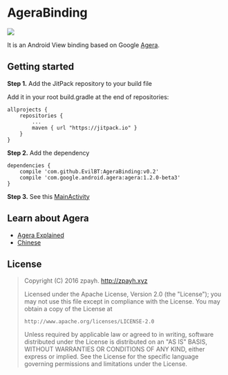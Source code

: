 # AgeraBinding
[![](https://jitpack.io/v/EvilBT/AgeraBinding.svg)](https://jitpack.io/#EvilBT/AgeraBinding)

It is an Android View binding based on Google [Agera](https://github.com/google/agera).

## Getting started
**Step 1.** Add the JitPack repository to your build file

Add it in your root build.gradle at the end of repositories:
```
allprojects {
	repositories {
		...
		maven { url "https://jitpack.io" }
	}
}
```
**Step 2.** Add the dependency
```
dependencies {
    compile 'com.github.EvilBT:AgeraBinding:v0.2'
    compile 'com.google.android.agera:agera:1.2.0-beta3'
}
```
**Step 3.** See this [MainActivity](https://github.com/EvilBT/AgeraBinding/blob/master/app/src/main/java/xyz/zpayh/agerabinding/MainActivity.java)

## Learn about Agera
- [Agera Explained](https://github.com/google/agera/wiki)
- [Chinese](https://github.com/captain-miao/AndroidAgeraTutorial/wiki)

## License

> Copyright (C) 2016 zpayh.
     http://zpayh.xyz
>
>  Licensed under the Apache License, Version 2.0 (the "License");
  you may not use this file except in compliance with the License.
  You may obtain a copy of the License at
>
>     http://www.apache.org/licenses/LICENSE-2.0
>
>  Unless required by applicable law or agreed to in writing, software
  distributed under the License is distributed on an "AS IS" BASIS,
  WITHOUT WARRANTIES OR CONDITIONS OF ANY KIND, either express or implied.
  See the License for the specific language governing permissions and
  limitations under the License.
